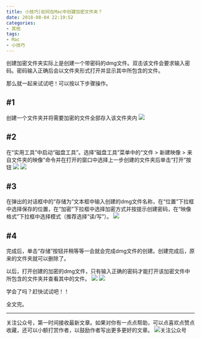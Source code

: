 ```yaml
---
title: 小技巧|如何在Mac中创建加密文件夹？
date: 2018-08-04 22:19:52
categories:
- 其他
tags:
- Mac
- 小技巧
---
```

创建加密文件夹实际上是创建一个带密码的dmg文件。双击该文件会要求输入密码。密码输入正确后会以文件夹形式打开并显示其中所包含的文件。

那么就一起来试试吧！可以按以下步骤操作。
<!-- more -->
## #1
创建一个文件夹并将需要加密的文件全部存入该文件夹内
![](https://gitee.com/dunizb/cloudimg/raw/jsdelivr/macos-jiami/0.jpg)

## #2
在“实用工具”中启动“磁盘工具”。选择“磁盘工具”菜单中的“文件 > 新建映像 > 来自文件夹的映像”命令并在打开的窗口中选择上一步创建的文件夹后单击“打开”按钮
![](https://gitee.com/dunizb/cloudimg/raw/jsdelivr/macos-jiami/1.jpg)
![](https://gitee.com/dunizb/cloudimg/raw/jsdelivr/macos-jiami/2.jpg)

## #3
在弹出的对话框中的“存储为”文本框中输入创建的dmg文件名称，在“位置”下拉框中选择保存的位置，在“加密”下拉框中选择加密方式并按提示创建密码，在“映像格式”下拉框中选择模式（推荐选择“读/写”）。
![](https://gitee.com/dunizb/cloudimg/raw/jsdelivr/macos-jiami/3.jpg)

## #4
完成后，单击“存储”按钮并稍等等一会就会完成dmg文件的创建。创建完成后，原来的文件夹就可以删除了。

以后，打开创建的加密的dmg文件，只有输入正确的密码才能打开该加密文件中所包含的文件夹并查看其中的文件。
![](https://gitee.com/dunizb/cloudimg/raw/jsdelivr/macos-jiami/4.jpg)
![](https://gitee.com/dunizb/cloudimg/raw/jsdelivr/macos-jiami/5.jpg)

学会了吗？赶快试试吧！！

全文完。

*************
关注公众号，第一时间接收最新文章。如果对你有一点点帮助，可以点喜欢点赞点收藏，还可以小额打赏作者，以鼓励作者写出更多更好的文章。
![关注公众号](https://gitee.com/dunizb/cloudimg/raw/jsdelivr/关注名片-大礼包_横版二维码_2020-01-01-0.jpg)